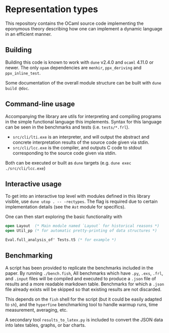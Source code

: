 

# Representation types

This repository contains the OCaml source code implementing
the eponymous theory describing how one can
implement a dynamic language in an efficient manner.

## Building

Building this code is known to work with `dune` v2.4.0 and `ocaml` 4.11.0 or newer.
The only `opam` dependencies are `menhir`, `ppx_deriving` and `ppx_inline_test`.

Some documentation of the overall module structure can be built with `dune build @doc`.

## Command-line usage

Accompanying the library are utils for interpreting and compiling programs
in the simple functional language this implements. Syntax for this language
can be seen in the benchmarks and tests (i.e. `tests/*.frl`).

- `src/cli/lti.exe` is an interpreter, and will output the abstract and concrete interpretation results of the source code given via stdin.
- `src/cli/lcc.exe` is the compiler, and outputs C code to stdout corresponding to the source code given via stdin.

Both can be executed or built as `dune` targets (e.g. `dune exec ./src/cli/lcc.exe`)

## Interactive usage

To get into an interactive top level with modules defined in this library
visible, use `dune utop . -- -rectypes`. The flag is required due to
certain implementation details (see the `Ast` module for specifics).

One can then start exploring the basic functionality with
```ocaml
open Layout  (* Main module named `Layout` for historical reasons *)
open Util_pp (* for automatic pretty-printing of data structures *)

Eval.full_analysis_of' Tests.t5 (* for example *)
```

## Benchmarking

A script has been provided to replicate the benchmarks included in the paper.
By running `./bench.fish`, All benchmarks which have `.py`, `.exs`, `.frl`, and `.input`
files will be compiled and executed to produce a `.json` file of results and a more
readable markdown table. Benchmarks for which a `.json` file already exists will be skipped
so that existing results are not discarded.

This depends on the `fish` shell for the script (but it could be easily adapted to `sh`), and the `hyperfine` benchmarking tool to handle warmup runs, time measurement, averaging, etc.

A secondary tool `results_to_latex.py` is included to convert the JSON data into latex tables,
graphs, or bar charts.
